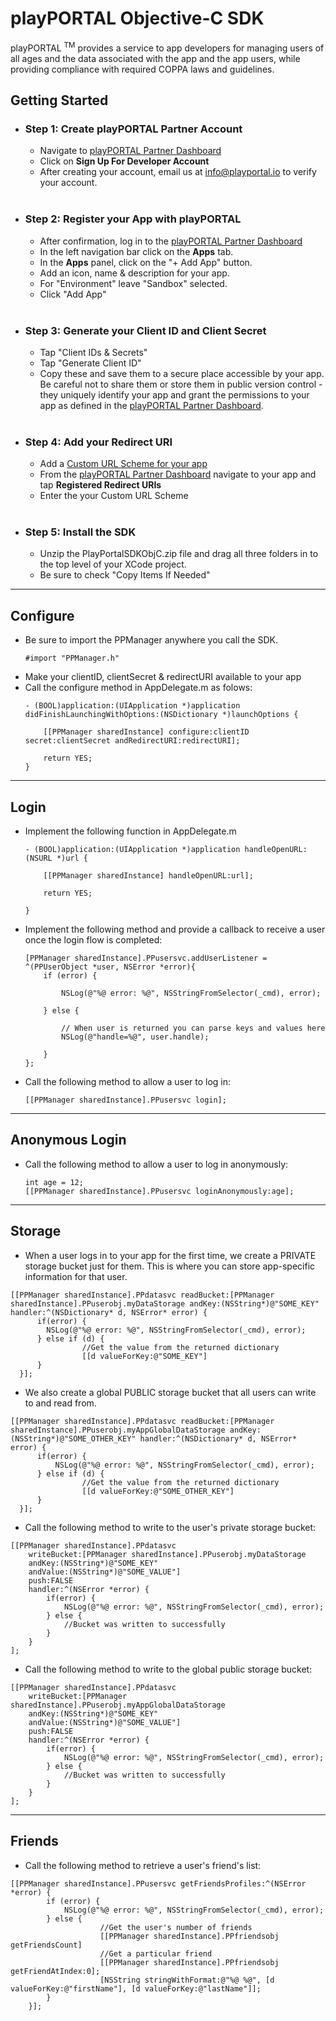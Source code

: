 # <b>playPORTAL Objective-C SDK</b></br>
playPORTAL <sup>TM</sup> provides a service to app developers for managing users of all ages and the data associated with the app and the app users, while providing compliance with required COPPA laws and guidelines.


## Getting Started

* ### <b>Step 1:</b> Create playPORTAL Partner Account

	* Navigate to [playPORTAL Partner Dashboard](https://partner.iokids.net)
	* Click on <b>Sign Up For Developer Account</b>
	* After creating your account, email us at [info@playportal.io](mailto:info@playportal.io?subject=Developer%20Sandbox%20Access%20Request) to verify your account.
  </br>

* ### <b>Step 2:</b> Register your App with playPORTAL

	* After confirmation, log in to the [playPORTAL Partner Dashboard](https://partner.iokids.net)
	* In the left navigation bar click on the <b>Apps</b> tab.
	* In the <b>Apps</b> panel, click on the "+ Add App" button.
	* Add an icon, name & description for your app.
	* For "Environment" leave "Sandbox" selected.
	* Click "Add App"
  </br>

* ### <b>Step 3:</b> Generate your Client ID and Client Secret

	* Tap "Client IDs & Secrets"
	* Tap "Generate Client ID"
	* Copy these and save them to a secure place accessible by your app. Be careful not to share them or store them in public version control - they uniquely identify your app and grant the permissions to your app as defined in the [playPORTAL Partner Dashboard](https://partner.iokids.net).
  </br>

* ### <b>Step 4:</b> Add your Redirect URI

	* Add a [Custom URL Scheme for your app](https://developer.apple.com/documentation/uikit/core_app/communicating_with_other_apps_using_custom_urls?language=objc)
	* From the [playPORTAL Partner Dashboard](https://partner.iokids.net) navigate to your app and tap <b>Registered Redirect URIs</b>
	* Enter the your Custom URL Scheme
  </br>

* ### <b>Step 5:</b> Install the SDK
	* Unzip the PlayPortalSDKObjC.zip file and drag all three folders in to the top level of your XCode project.
	* Be sure to check "Copy Items If Needed"

---
## Configure
* Be sure to import the PPManager anywhere you call the SDK.
	```
	#import "PPManager.h"
	```
* Make your clientID, clientSecret & redirectURI available to your app
* Call the configure method in AppDelegate.m as folows:
	```
	- (BOOL)application:(UIApplication *)application didFinishLaunchingWithOptions:(NSDictionary *)launchOptions {

		[[PPManager sharedInstance] configure:clientID secret:clientSecret andRedirectURI:redirectURI];

		return YES;
	}
	```
---
## Login
* Implement the following function in AppDelegate.m
	```
	- (BOOL)application:(UIApplication *)application handleOpenURL:(NSURL *)url {

		[[PPManager sharedInstance] handleOpenURL:url];

		return YES;

	}
	```
* Implement the following method and provide a callback to receive a user once the login flow is completed:
	```
	[PPManager sharedInstance].PPusersvc.addUserListener = ^(PPUserObject *user, NSError *error){
		if (error) {

			NSLog(@"%@ error: %@", NSStringFromSelector(_cmd), error);

		} else {

			// When user is returned you can parse keys and values here
			NSLog(@"handle=%@", user.handle);

		}
	};
	```
* Call the following method to allow a user to log in:
	```
	[[PPManager sharedInstance].PPusersvc login];
	```
---
## Anonymous Login

* Call the following method to allow a user to log in anonymously:
	```
	int age = 12;
	[[PPManager sharedInstance].PPusersvc loginAnonymously:age];
	```
---
## Storage
* When a user logs in to your app for the first time, we create a PRIVATE storage bucket just for them. This is where you can store app-specific information for that user.
```
[[PPManager sharedInstance].PPdatasvc readBucket:[PPManager sharedInstance].PPuserobj.myDataStorage andKey:(NSString*)@"SOME_KEY" handler:^(NSDictionary* d, NSError* error) {
      if(error) {
      	NSLog(@"%@ error: %@", NSStringFromSelector(_cmd), error);
      } else if (d) {
				//Get the value from the returned dictionary
				[[d valueForKey:@"SOME_KEY"]
      }
  }];
```
* We also create a global PUBLIC storage bucket that all users can write to and read from.
```
[[PPManager sharedInstance].PPdatasvc readBucket:[PPManager sharedInstance].PPuserobj.myAppGlobalDataStorage andKey:(NSString*)@"SOME_OTHER_KEY" handler:^(NSDictionary* d, NSError* error) {
      if(error) {
          NSLog(@"%@ error: %@", NSStringFromSelector(_cmd), error);
      } else if (d) {
				//Get the value from the returned dictionary
				[[d valueForKey:@"SOME_OTHER_KEY"]
      }
  }];
```
* Call the following method to write to the user's private storage bucket:
```
[[PPManager sharedInstance].PPdatasvc
	writeBucket:[PPManager sharedInstance].PPuserobj.myDataStorage
	andKey:(NSString*)@"SOME_KEY"
	andValue:(NSString*)@"SOME_VALUE"]
	push:FALSE
	handler:^(NSError *error) {
		if(error) {
			NSLog(@"%@ error: %@", NSStringFromSelector(_cmd), error);
		} else {
			//Bucket was written to successfully
		}
	}
];
```

* Call the following method to write to the global public storage bucket:
```
[[PPManager sharedInstance].PPdatasvc
	writeBucket:[PPManager sharedInstance].PPuserobj.myAppGlobalDataStorage
	andKey:(NSString*)@"SOME_KEY"
	andValue:(NSString*)@"SOME_VALUE"]
	push:FALSE
	handler:^(NSError *error) {
		if(error) {
			NSLog(@"%@ error: %@", NSStringFromSelector(_cmd), error);
		} else {
			//Bucket was written to successfully
		}
	}
];
```
---
## Friends
* Call the following method to retrieve a user's friend's list:
```
[[PPManager sharedInstance].PPusersvc getFriendsProfiles:^(NSError *error) {
        if (error) {
            NSLog(@"%@ error: %@", NSStringFromSelector(_cmd), error);
        } else {
					//Get the user's number of friends
					[[PPManager sharedInstance].PPfriendsobj getFriendsCount]
					//Get a particular friend
					[[PPManager sharedInstance].PPfriendsobj getFriendAtIndex:0];
					[NSString stringWithFormat:@"%@ %@", [d valueForKey:@"firstName"], [d valueForKey:@"lastName"]];
        }
    }];
```
